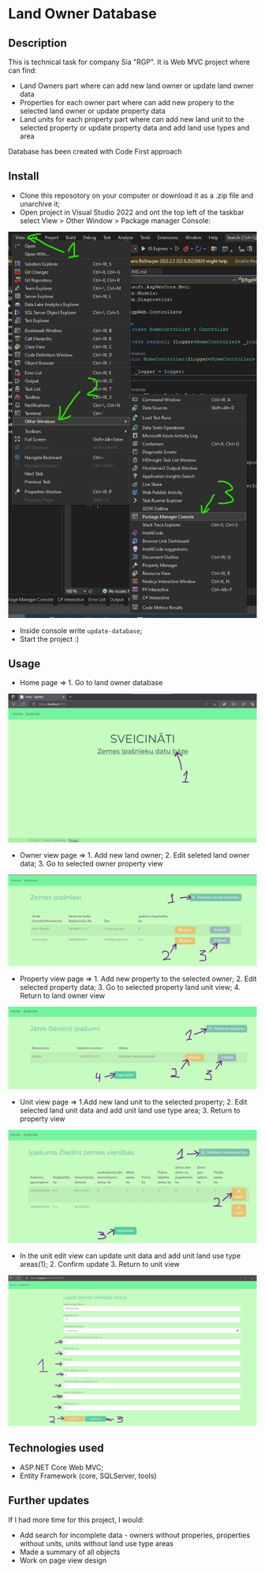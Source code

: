 # Land Owner Database
## Description

This is technical task for company Sia "RGP". It is Web MVC project where can find:
* Land Owners part where can add new land owner or update land owner data
* Properties for each owner part where can add new propery to the selected land owner or update property data
* Land units for each property part where can add new land unit to the selected property or update property data and add land use types and area

Database has been created with Code First approach

## Install

* Clone this reposotory on your computer or download it as a .zip file and unarchive it;
* Open project in Visual Studio 2022 and ont the top left of the taskbar select View > Other Window > Package manager Console:

<img src="./img/update_database.png"/>

* Inside console write `update-database`;
* Start the project :)

## Usage

* Home page => 1. Go to land owner database

<img src="./img/first_view.png"/>

* Owner view page => 1. Add new land owner; 2. Edit seleted land owner data; 3. Go to selected owner property view

<img src="./img/owner_view.png"/>

* Property view page => 1. Add new property to the selected owner; 2. Edit selected property data; 3. Go to selected property land unit view; 4. Return to land owner view

<img src="./img/property_view.png"/>

* Unit view page => 1.Add new land unit to the selected property; 2. Edit selected land unit data and add unit land use type area; 3. Return to property view

<img src="./img/unit_view.png"/>

* In the unit edit view can update unit data and add unit land use type areas(1); 2. Confirm update 3. Return to unit view

<img src="./img/unit_edit_view.png"/>

## Technologies used

* ASP.NET Core Web MVC;
* Entity Framework (core, SQLServer, tools)

## Further updates

If I had more time for this project, I would:
* Add search for incomplete data - owners without properies, properties without units, units without land use type areas
* Made a summary of all objects
* Work on page view design

